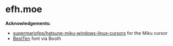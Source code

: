 # efh.moe

**Acknowledgements:**

- [supermariofps/hatsune-miku-windows-linux-cursors](https://github.com/supermariofps/hatsune-miku-windows-linux-cursors) for the Miku cursor
- [BestTen](https://flopdesign.booth.pm/items/2747965) font via Booth